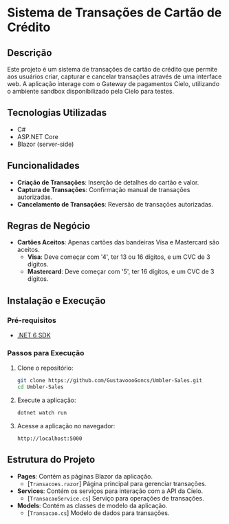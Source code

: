 # Sistema de Transações de Cartão de Crédito

## Descrição
Este projeto é um sistema de transações de cartão de crédito que permite aos usuários criar, capturar e cancelar transações através de uma interface web. A aplicação interage com o Gateway de pagamentos Cielo, utilizando o ambiente sandbox disponibilizado pela Cielo para testes.

## Tecnologias Utilizadas
- C#
- ASP.NET Core
- Blazor (server-side)

## Funcionalidades
- **Criação de Transações**: Inserção de detalhes do cartão e valor.
- **Captura de Transações**: Confirmação manual de transações autorizadas.
- **Cancelamento de Transações**: Reversão de transações autorizadas.

## Regras de Negócio
- **Cartões Aceitos**: Apenas cartões das bandeiras Visa e Mastercard são aceitos.
  - **Visa**: Deve começar com '4', ter 13 ou 16 dígitos, e um CVC de 3 dígitos.
  - **Mastercard**: Deve começar com '5', ter 16 dígitos, e um CVC de 3 dígitos.

## Instalação e Execução
### Pré-requisitos
- [.NET 6 SDK](https://dotnet.microsoft.com/download/dotnet/6.0)

### Passos para Execução
1. Clone o repositório:
    ```bash
    git clone https://github.com/GustavoooGoncs/Umbler-Sales.git
    cd Umbler-Sales
    ```

2. Execute a aplicação:
    ```bash
    dotnet watch run
    ```

3. Acesse a aplicação no navegador:
    ```
    http://localhost:5000
    ```

## Estrutura do Projeto
- **Pages**: Contém as páginas Blazor da aplicação.
  - [`Transacoes.razor`] Página principal para gerenciar transações.
- **Services**: Contém os serviços para interação com a API da Cielo.
  - [`TransacaoService.cs`] Serviço para operações de transações.
- **Models**: Contém as classes de modelo da aplicação.
  - [`Transacao.cs`] Modelo de dados para transações.
